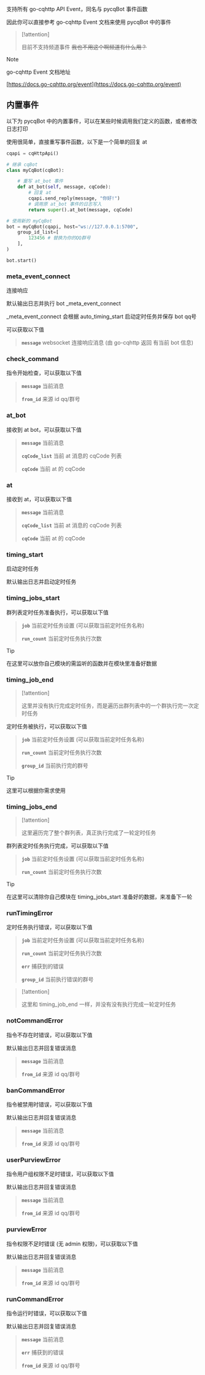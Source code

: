 支持所有 go-cqhttp API Event，同名与 pycqBot 事件函数

因此你可以直接参考 go-cqhttp Event 文档来使用 pycqBot 中的事件

> [!attention]
>
> 目前不支持频道事件 ~~我也不用这个啊频道有什么用？~~

> [!note]
>
> go-cqhttp Event 文档地址
>
> [https://docs.go-cqhttp.org/event](https://docs.go-cqhttp.org/event)

## 内置事件

以下为 pycqBot 中的内置事件，可以在某些时候调用我们定义的函数，或者修改日志打印

使用很简单，直接重写事件函数，以下是一个简单的回复 at

```python
cqapi = cqHttpApi()

# 继承 cqBot
class myCqBot(cqBot):

    # 重写 at_bot 事件
    def at_bot(self, message, cqCode):
        # 回复 at
        cqapi.send_reply(message, "你好!")
        # 调用原 at_bot 事件的日志写入
        return super().at_bot(message, cqCode)

# 使用新的 myCqBot
bot = myCqBot(cqapi, host="ws://127.0.0.1:5700",
    group_id_list=[
        123456 # 替换为你的QQ群号
    ],
)

bot.start()
```

### meta_event_connect

连接响应

默认输出日志并执行 bot _meta_event_connect

_meta_event_connect 会根据 auto_timing_start 启动定时任务并保存 bot qq号

可以获取以下值

> **`message`** websocket 连接响应消息 (由 go-cqhttp 返回 有当前 bot 信息)

### check_command

指令开始检查，可以获取以下值

> **`message`** 当前消息
>
> **`from_id`** 来源 id qq/群号

### at_bot

接收到 at bot，可以获取以下值

> **`message`** 当前消息
>
> **`cqCode_list`** 当前 at 消息的 cqCode 列表
>
> **`cqCode`** 当前 at 的 cqCode


### at

接收到 at，可以获取以下值

> **`message`** 当前消息
>
> **`cqCode_list`** 当前 at 消息的 cqCode 列表
>
> **`cqCode`** 当前 at 的 cqCode

### timing_start

启动定时任务

默认输出日志并启动定时任务

### timing_jobs_start

群列表定时任务准备执行，可以获取以下值

> **`job`** 当前定时任务设置 (可以获取当前定时任务名称)
>
> **`run_count`** 当前定时任务执行次数

> [!tip]
>
> 在这里可以放你自己模块的需监听的函数并在模块里准备好数据

### timing_job_end 

> [!attention]
>
> 这里并没有执行完成定时任务，而是遍历出群列表中的一个群执行完一次定时任务

定时任务被执行，可以获取以下值

> **`job`** 当前定时任务设置 (可以获取当前定时任务名称)
>
> **`run_count`** 当前定时任务执行次数
>
> **`group_id`** 当前执行完的群号

> [!tip]
>
> 这里可以根据你需求使用

### timing_jobs_end

> [!attention]
>
> 这里遍历完了整个群列表，真正执行完成了一轮定时任务

群列表定时任务执行完成，可以获取以下值

> **`job`** 当前定时任务设置 (可以获取当前定时任务名称)
>
> **`run_count`** 当前定时任务执行次数

> [!tip]
>
> 在这里可以清除你自己模块在 timing_jobs_start 准备好的数据，来准备下一轮

### runTimingError

定时任务执行错误，可以获取以下值

> **`job`** 当前定时任务设置 (可以获取当前定时任务名称)
>
> **`run_count`** 当前定时任务执行次数
>
> **`err`** 捕获到的错误
>
> **`group_id`** 当前执行错误的群号

> [!attention]
>
> 这里和 timing_job_end 一样，并没有没有执行完成一轮定时任务

### notCommandError

指令不存在时错误，可以获取以下值

默认输出日志并回复错误消息

> **`message`** 当前消息
>
> **`from_id`** 来源 id qq/群号

### banCommandError

指令被禁用时错误，可以获取以下值

默认输出日志并回复错误消息

> **`message`** 当前消息
>
> **`from_id`** 来源 id qq/群号

### userPurviewError

指令用户组权限不足时错误，可以获取以下值

默认输出日志并回复错误消息

> **`message`** 当前消息
>
> **`from_id`** 来源 id qq/群号

### purviewError

指令权限不足时错误 (无 admin 权限)，可以获取以下值

默认输出日志并回复错误消息

> **`message`** 当前消息
>
> **`from_id`** 来源 id qq/群号

### runCommandError

指令运行时错误，可以获取以下值

默认输出日志并回复错误消息

> **`message`** 当前消息
>
> **`err`** 捕获到的错误
>
> **`from_id`** 来源 id qq/群号

